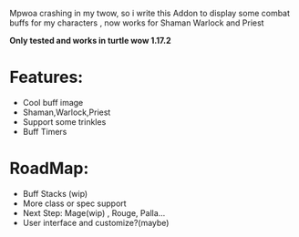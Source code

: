 Mpwoa crashing in my twow, so i write this Addon to display some combat buffs for my characters , now works for Shaman Warlock and Priest

**Only tested and works in turtle wow 1.17.2**

# Features:
- Cool buff image
- Shaman,Warlock,Priest
- Support some trinkles
- Buff Timers

# RoadMap:
- Buff Stacks (wip)
- More class or spec support
- Next Step: Mage(wip) , Rouge, Palla...
- User interface and customize?(maybe)

